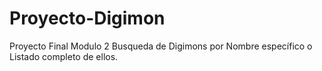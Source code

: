 # Proyecto-Digimon
Proyecto Final Modulo 2 
Busqueda de Digimons por Nombre específico o Listado completo de ellos.
